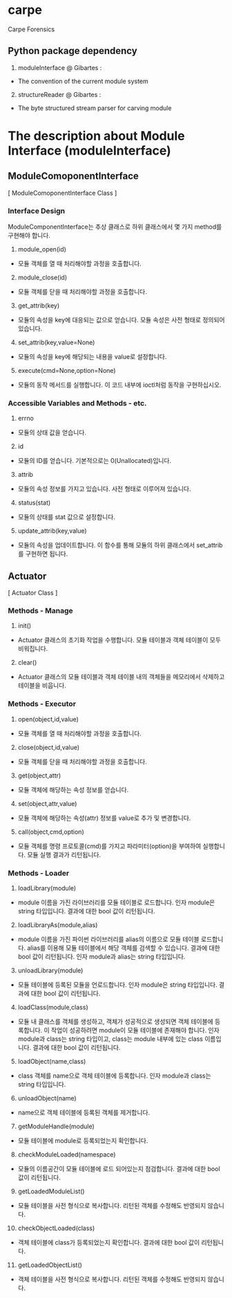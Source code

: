# carpe
Carpe Forensics

## Python package dependency
1. moduleInterface @ Gibartes :
- The convention of the current module system
2. structureReader @ Gibartes :
- The byte structured stream parser for carving module


# The description about Module Interface (moduleInterface)

## ModuleComoponentInterface
[ ModuleComoponentInterface Class ]

### Interface Design
ModuleComponentInterface는 추상 클래스로 하위 클래스에서 몇 가지 method를 구현해야 합니다.
1. module_open(id)
- 모듈 객체를 열 때 처리해야할 과정을 호출합니다.
2. module_close(id)
- 모듈 객체를 닫을 때 처리해야할 과정을 호출합니다.
3. get_attrib(key)
- 모듈의 속성을 key에 대응되는 값으로 얻습니다. 모듈 속성은 사전 형태로 정의되어 있습니다.
4. set_attrib(key,value=None)
- 모듈의 속성을 key에 해당되는 내용을 value로 설정합니다.
5. execute(cmd=None,option=None)
- 모듈의 동작 메서드를 실행합니다. 이 코드 내부에 ioctl처럼 동작을 구현하십시오.
### Accessible Variables and Methods - etc.
1. errno
- 모듈의 상태 값을 얻습니다.
2. id
- 모듈의 ID를 얻습니다. 기본적으로는 0(Unallocated)입니다.
3. attrib
- 모듈의 속성 정보를 가지고 있습니다. 사전 형태로 이루어져 있습니다.
4. status(stat)
- 모듈의 상태를 stat 값으로 설정합니다.
5. update_attrib(key,value)
- 모듈의 속성을 업데이트합니다. 이 함수를 통해 모듈의 하위 클래스에서 set_attrib를 구현하면 됩니다.


## Actuator
[ Actuator Class ]

### Methods - Manage
1. init()
- Actuator 클래스의 초기화 작업을 수행합니다. 모듈 테이블과 객체 테이블이 모두 비워집니다.
2. clear()
- Actuator 클래스의 모듈 테이블과 객체 테이블 내의 객체들을 메모리에서 삭제하고 테이블을 비웁니다.
### Methods - Executor
1. open(object,id,value)
- 모듈 객체를 열 때 처리해야할 과정을 호출합니다.
2. close(object,id,value)
- 모듈 객체를 닫을 때 처리해야할 과정을 호출합니다.
3. get(object,attr)
- 모듈 객체에 해당하는 속성 정보를 얻습니다.
4. set(object,attr,value)
- 모듈 객체에 해당하는 속성(attr) 정보를 value로 추가 및 변경합니다.
5. call(object,cmd,option)
- 모듈 객체를 명령 프로토콜(cmd)를 가지고 파라미터(option)을 부여하여 실행합니다. 모듈 실행 결과가 리턴됩니다.
### Methods - Loader
1. loadLibrary(module)
- module 이름을 가진 라이브러리를 모듈 테이블로 로드합니다. 인자 module은 string 타입입니다. 결과에 대한 bool 값이 리턴됩니다.
2. loadLibraryAs(module,alias)
- module 이름을 가진 파이썬 라이브러리를 alias의 이름으로 모듈 테이블 로드합니다. alias를 이용해 모듈 테이블에서 해당 객체를 검색할 수 있습니다. 결과에 대한 bool 값이 리턴됩니다. 인자 module과 alias는 string 타입입니다.
3. unloadLibrary(module)
- 모듈 테이블에 등록된 모듈을 언로드합니다. 인자 module은 string 타입입니다. 결과에 대한 bool 값이 리턴됩니다.
4. loadClass(module,class)
- 모듈 내 클래스를 객체를 생성하고, 객체가 성공적으로 생성되면 객체 테이블에 등록합니다. 이 작업이 성공하려면 module이 모듈 테이블에 존재해야 합니다. 인자 module과 class는 string 타입이고, class는 module 내부에 있는 class 이름입니다. 결과에 대한 bool 값이 리턴됩니다.
5. loadObject(name,class)
- class 객체를 name으로 객체 테이블에 등록합니다. 인자 module과 class는 string 타입입니다.
6. unloadObject(name)
- name으로 객체 테이블에 등록된 객체를 제거합니다.
7. getModuleHandle(module)
- 모듈 테이블에 module로 등록되었는지 확인합니다.
8. checkModuleLoaded(namespace)
- 모듈의 이름공간이 모듈 테이블에 로드 되어있는지 점검합니다. 결과에 대한 bool 값이 리턴됩니다.
9. getLoadedModuleList()
- 모듈 테이블을 사전 형식으로 복사합니다. 리턴된 객체를 수정해도 반영되지 않습니다. 
10. checkObjectLoaded(class)
- 객체 테이블에 class가 등록되었는지 확인합니다. 결과에 대한 bool 값이 리턴됩니다.
11. getLoadedObjectList()
- 객체 테이블을 사전 형식으로 복사합니다. 리턴된 객체를 수정해도 반영되지 않습니다. 

